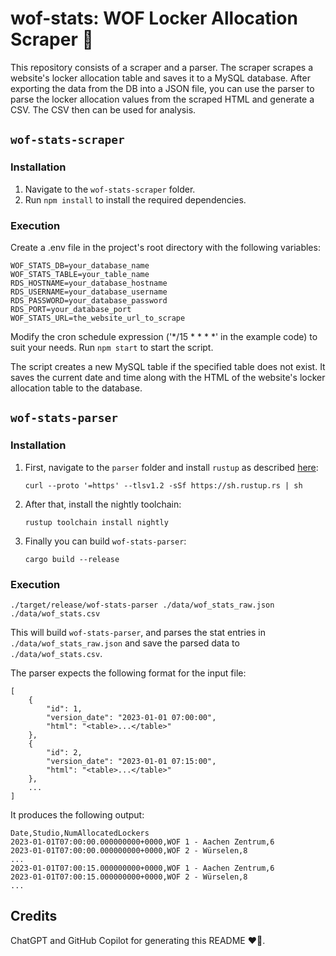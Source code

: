 # wof-stats: WOF Locker Allocation Scraper 🤖

This repository consists of a scraper and a parser. The scraper scrapes a website's locker allocation table and saves it to a MySQL database. After exporting the data from the DB into a JSON file, you can use the parser to parse the locker allocation values from the scraped HTML and generate a CSV. The CSV then can be used for analysis.

## `wof-stats-scraper`

### Installation

1. Navigate to the `wof-stats-scraper` folder.
2. Run `npm install` to install the required dependencies.

### Execution

Create a .env file in the project's root directory with the following variables:

```
WOF_STATS_DB=your_database_name
WOF_STATS_TABLE=your_table_name
RDS_HOSTNAME=your_database_hostname
RDS_USERNAME=your_database_username
RDS_PASSWORD=your_database_password
RDS_PORT=your_database_port
WOF_STATS_URL=the_website_url_to_scrape
```

Modify the cron schedule expression ('*/15 * * * *' in the example code) to suit your needs.
Run `npm start` to start the script.

The script creates a new MySQL table if the specified table does not exist. It saves the current date and time along with the HTML of the website's locker allocation table to the database.

## `wof-stats-parser`

### Installation

1. First, navigate to the `parser` folder and install `rustup` as described [here](https://www.rust-lang.org/tools/install):

   ```
   curl --proto '=https' --tlsv1.2 -sSf https://sh.rustup.rs | sh
   ```

2. After that, install the nightly toolchain:

   ```
   rustup toolchain install nightly
   ```

3. Finally you can build `wof-stats-parser`:

   ```
   cargo build --release
   ```

### Execution

```
./target/release/wof-stats-parser ./data/wof_stats_raw.json ./data/wof_stats.csv
```

This will build `wof-stats-parser`, and parses the stat entries in `./data/wof_stats_raw.json` and save the parsed data to `./data/wof_stats.csv`.

The parser expects the following format for the input file:

```
[
    {
        "id": 1,
        "version_date": "2023-01-01 07:00:00",
        "html": "<table>...</table>"
    },
    {
        "id": 2,
        "version_date": "2023-01-01 07:15:00",
        "html": "<table>...</table>"
    },
    ...
]
```

It produces the following output:

```
Date,Studio,NumAllocatedLockers
2023-01-01T07:00:00.000000000+0000,WOF 1 - Aachen Zentrum,6
2023-01-01T07:00:00.000000000+0000,WOF 2 - Würselen,8
...
2023-01-01T07:00:15.000000000+0000,WOF 1 - Aachen Zentrum,6
2023-01-01T07:00:15.000000000+0000,WOF 2 - Würselen,8
...
```

## Credits

ChatGPT and GitHub Copilot for generating this README ❤️🤖.
